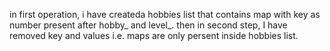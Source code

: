 in first operation, i have createda hobbies list that contains map with key as number present after hobby_ and level_.
then in second step, I have removed key and values i.e. maps are only persent inside hobbies list.